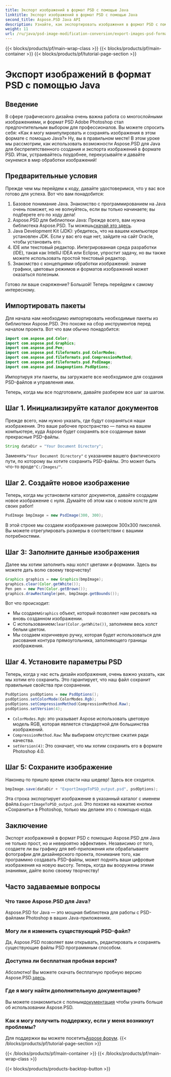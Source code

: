 ```yaml
---
title: Экспорт изображений в формат PSD с помощью Java
linktitle: Экспорт изображений в формат PSD с помощью Java
second_title: Aspose.PSD Java API
description: Узнайте, как экспортировать изображения в формат PSD с помощью Aspose.PSD для Java, в простом пошаговом руководстве. Идеально подходит для разработчиков и графических дизайнеров.
weight: 11
url: /ru/java/psd-image-modification-conversion/export-images-psd-format/
---
```


{{< blocks/products/pf/main-wrap-class >}}
{{< blocks/products/pf/main-container >}}
{{< blocks/products/pf/tutorial-page-section >}}

# Экспорт изображений в формат PSD с помощью Java

## Введение

В сфере графического дизайна очень важна работа со многослойными изображениями, и формат PSD Adobe Photoshop стал предпочтительным выбором для профессионалов. Вы можете спросить себя: «Как я могу манипулировать и сохранять изображения в этом формате с помощью Java?» Ну, вы в правильном месте! В этом уроке мы рассмотрим, как использовать возможности Aspose.PSD для Java для беспрепятственного создания и экспорта изображений в формате PSD. Итак, устраивайтесь поудобнее, перекусывайте и давайте окунемся в мир обработки изображений!

## Предварительные условия

Прежде чем мы перейдем к коду, давайте удостоверимся, что у вас все готово для успеха. Вот что вам понадобится:

1. Базовое понимание Java. Знакомство с программированием на Java очень поможет, но не волнуйтесь, если вы только начинаете; вы подберете его по ходу дела!
2.  Aspose.PSD для библиотеки Java: Прежде всего, вам нужна библиотека Aspose.PSD. Ты можешь[скачай это здесь](https://releases.aspose.com/psd/java/).
3. Java Development Kit (JDK): убедитесь, что на вашем компьютере установлен JDK. Если у вас его еще нет, зайдите на сайт Oracle, чтобы установить его.
4. IDE или текстовый редактор. Интегрированная среда разработки (IDE), такая как IntelliJ IDEA или Eclipse, упростит задачу, но вы также можете использовать простой текстовый редактор.
5. Знакомство с концепциями обработки изображений: знание графики, цветовых режимов и форматов изображений может оказаться полезным.

Готово ли ваше снаряжение? Большой! Теперь перейдем к самому интересному.

## Импортировать пакеты

Для начала нам необходимо импортировать необходимые пакеты из библиотеки Aspose.PSD. Это похоже на сбор инструментов перед началом проекта. Вот что вам обычно понадобится:

```java
import com.aspose.psd.Color;
import com.aspose.psd.Graphics;
import com.aspose.psd.Pen;
import com.aspose.psd.fileformats.psd.ColorModes;
import com.aspose.psd.fileformats.psd.CompressionMethod;
import com.aspose.psd.fileformats.psd.PsdImage;
import com.aspose.psd.imageoptions.PsdOptions;
```

Импортируя эти пакеты, вы загружаете все необходимое для создания PSD-файлов и управления ими.

Теперь, когда мы все подготовили, давайте разберем все шаг за шагом. 

## Шаг 1. Инициализируйте каталог документов

Прежде всего, нам нужно указать, где будут сохраняться наши изображения. Это ваше рабочее пространство — папка на вашем компьютере, куда Aspose будет сохранять все созданные вами прекрасные PSD-файлы.

```java
String dataDir = "Your Document Directory";
```
 Заменять`"Your Document Directory"` с указанием вашего фактического пути, по которому вы хотите сохранить PSD-файлы. Это может быть что-то вроде`"C:/Images/"`. 

## Шаг 2. Создайте новое изображение

Теперь, когда мы установили каталог документов, давайте создадим новое изображение с нуля. Думайте об этом как о новом холсте для своих работ!

```java
PsdImage bmpImage = new PsdImage(300, 300);
```
В этой строке мы создаем изображение размером 300x300 пикселей. Вы можете отрегулировать размеры в соответствии с вашими потребностями. 

## Шаг 3: Заполните данные изображения

Далее мы хотим заполнить наш холст цветами и формами. Здесь вы можете дать волю своему творчеству!

```java
Graphics graphics = new Graphics(bmpImage);
graphics.clear(Color.getWhite());
Pen pen = new Pen(Color.getBrown());
graphics.drawRectangle(pen, bmpImage.getBounds());
```
Вот что происходит:
-  Мы создаем`Graphics` объект, который позволяет нам рисовать на вновь созданном изображении.
-  С использованием`clear(Color.getWhite())`, заполняем весь холст белым цветом.
- Мы создаем коричневую ручку, которая будет использоваться для рисования контура прямоугольника, заполняющего границы изображения.

## Шаг 4. Установите параметры PSD

Теперь, когда у нас есть дизайн изображения, очень важно указать, как мы хотим его сохранить. Это гарантирует, что наш файл сохранит правильные свойства при сохранении.

```java
PsdOptions psdOptions = new PsdOptions();
psdOptions.setColorMode(ColorModes.Rgb);
psdOptions.setCompressionMethod(CompressionMethod.Raw);
psdOptions.setVersion(4);
```
- `ColorModes.Rgb`: это указывает Aspose использовать цветовую модель RGB, которая является стандартной для большинства изображений.
- `CompressionMethod.Raw`: Мы выбираем отсутствие сжатия ради качества.
- `setVersion(4)`: Это означает, что мы хотим сохранить его в формате Photoshop 4.0.

## Шаг 5: Сохраните изображение

Наконец-то пришло время спасти наш шедевр! Здесь все сходится. 

```java
bmpImage.save(dataDir + "ExportImageToPSD_output.psd", psdOptions);
```
 Эта строка экспортирует изображение в указанный каталог с именем файла.`ExportImageToPSD_output.psd`. Это похоже на нажатие кнопки «Сохранить» в Photoshop, только мы делаем это с помощью кода.

## Заключение

Экспорт изображений в формат PSD с помощью Aspose.PSD для Java не только прост, но и невероятно эффективен. Независимо от того, создаете ли вы графику для веб-приложения или обрабатываете фотографии для дизайнерского проекта, понимание того, как программно создавать PSD-файлы, может поднять ваши цифровые изображения на новую высоту. Теперь, когда вы вооружены этими знаниями, дайте волю своему творчеству!

## Часто задаваемые вопросы

### Что такое Aspose.PSD для Java?
Aspose.PSD for Java — это мощная библиотека для работы с PSD-файлами Photoshop в ваших Java-приложениях.

### Могу ли я изменить существующий PSD-файл?
Да, Aspose.PSD позволяет вам открывать, редактировать и сохранять существующие файлы PSD программным способом.

### Доступна ли бесплатная пробная версия?
 Абсолютно! Вы можете скачать бесплатную пробную версию Aspose.PSD.[здесь](https://releases.aspose.com/).

### Где я могу найти дополнительную документацию?
 Вы можете ознакомиться с полным[документация](https://reference.aspose.com/psd/java/) чтобы узнать больше об использовании Aspose.PSD.

### Как я могу получить поддержку, если у меня возникнут проблемы?
 Для поддержки вы можете посетить[Aspose форум](https://forum.aspose.com/c/psd/34).
{{< /blocks/products/pf/tutorial-page-section >}}

{{< /blocks/products/pf/main-container >}}
{{< /blocks/products/pf/main-wrap-class >}}

{{< blocks/products/products-backtop-button >}}
